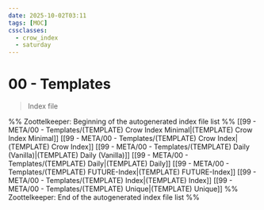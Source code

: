 ```yaml
---
date: 2025-10-02T03:11
tags: [MOC]
cssclasses:
  - crow_index
  - saturday
---
```




# 00 - Templates

> Index file 



%% Zoottelkeeper: Beginning of the autogenerated index file list  %%
 [[99 - META/00 - Templates/(TEMPLATE) Crow Index Minimal|(TEMPLATE) Crow Index Minimal]]
 [[99 - META/00 - Templates/(TEMPLATE) Crow Index|(TEMPLATE) Crow Index]]
 [[99 - META/00 - Templates/(TEMPLATE) Daily (Vanilla)|(TEMPLATE) Daily (Vanilla)]]
 [[99 - META/00 - Templates/(TEMPLATE) Daily|(TEMPLATE) Daily]]
 [[99 - META/00 - Templates/(TEMPLATE) FUTURE-Index|(TEMPLATE) FUTURE-Index]]
 [[99 - META/00 - Templates/(TEMPLATE) Index|(TEMPLATE) Index]]
 [[99 - META/00 - Templates/(TEMPLATE) Unique|(TEMPLATE) Unique]]
%% Zoottelkeeper: End of the autogenerated index file list  %%


